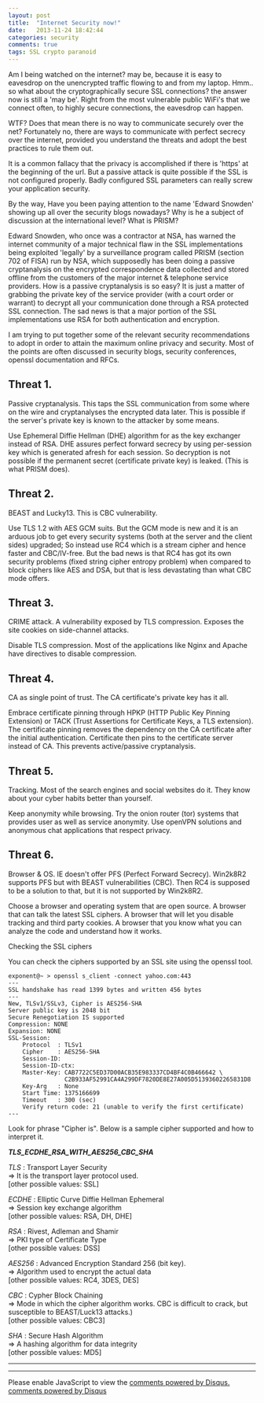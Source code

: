 ```yaml
---
layout: post
title:  "Internet Security now!"
date:   2013-11-24 18:42:44
categories: security
comments: true
tags: SSL crypto paranoid
---
```


Am I being watched on the internet? may be, because it is easy to eavesdrop on the unencrypted traffic flowing to and from my laptop. Hmm.. so what about the cryptographically secure SSL connections? the answer now is still a 'may be'. Right from the most vulnerable public WiFi's that we connect often, to highly secure connections, the eavesdrop can happen.

WTF? Does that mean there is no way to communicate securely over the net? Fortunately no, there are ways to communicate with perfect secrecy over the internet, provided you understand the threats and adopt the best practices to rule them out.

It is a common fallacy that the privacy is accomplished if there is 'https' at the beginning of the url. But a passive attack is quite possible if the SSL is not configured properly. Badly configured SSL parameters can really screw your application security.

By the way, Have you been paying attention to the name 'Edward Snowden' showing up all over the security blogs nowadays? Why is he a subject of discussion at the international level? What is PRISM?

Edward Snowden, who once was a contractor at NSA, has warned the internet community of a major technical flaw in the SSL implementations being exploited 'legally' by a surveillance program called PRISM (section 702 of FISA) run by NSA, which supposedly has been doing a passive cryptanalysis on the encrypted correspondence data collected and stored offline from the customers of the major internet & telephone service providers. How is a passive cryptanalysis is so easy? It is just a matter of grabbing the private key of the service provider (with a court order or warrant) to decrypt all your communication done through a RSA protected SSL connection. The sad news is that a major portion of the SSL implementations use RSA for both authentication and encryption.

I am trying to put together some of the relevant security recommendations to adopt in order to attain the maximum online privacy and security. Most of the points are often discussed in security blogs, security conferences, openssl documentation and RFCs.

Threat 1.
---------
Passive cryptanalysis. This taps the SSL communication from some where on the wire and cryptanalyses the encrypted data later. This is possible if the server's private key is known to the attacker by some means.

Use Ephemeral Diffie Hellman (DHE) algorithm for as the key exchanger instead of RSA. DHE assures perfect forward secrecy by using per-session key which is generated afresh for each session. So decryption is not possible if the permanent secret (certificate private key) is leaked. (This is what PRISM does).

Threat 2.
---------
BEAST and Lucky13. This is CBC vulnerability.

Use TLS 1.2 with AES GCM suits. But the GCM mode is new and it is an arduous job to get every security systems (both at the server and the client sides) upgraded; So instead use RC4 which is a stream cipher and hence faster and CBC/IV-free. But the bad news is that RC4 has got its own security problems (fixed string cipher entropy problem) when compared to block ciphers like AES and DSA, but that is less devastating than what CBC mode offers.

Threat 3.
---------
CRIME attack. A vulnerability exposed by TLS compression. Exposes the site cookies on side-channel attacks.

Disable TLS compression. Most of the applications like Nginx and Apache have directives to disable compression.

Threat 4.
---------
CA as single point of trust. The CA certificate's private key has it all.

Embrace certificate pinning through HPKP (HTTP Public Key Pinning Extension) or TACK (Trust Assertions for Certificate Keys, a TLS extension). The certificate pinning removes the dependency on the CA certificate after the initial authentication. Certificate then pins to the certificate server instead of CA. This prevents active/passive cryptanalysis.

Threat 5.
---------
Tracking. Most of the search engines and social websites do it. They know about your cyber habits better than yourself.

Keep anonymity while browsing. Try the onion router (tor) systems that provides user as well as service anonymity. Use openVPN solutions and anonymous chat applications that respect privacy.

Threat 6.
---------
Browser & OS. IE doesn't offer PFS (Perfect Forward Secrecy). Win2k8R2 supports PFS but with BEAST vulnerabilities (CBC). Then RC4 is supposed to be a solution to that, but it is not supported by Win2k8R2.

Choose a browser and operating system that are open source. A browser that can talk the latest SSL ciphers. A browser that will let you disable tracking and third party cookies. A browser that you know what you can analyze the code and understand how it works.

Checking the SSL ciphers

You can check the ciphers supported by an SSL site using the openssl tool.


```
exponent@~ > openssl s_client -connect yahoo.com:443
---
SSL handshake has read 1399 bytes and written 456 bytes
---
New, TLSv1/SSLv3, Cipher is AES256-SHA
Server public key is 2048 bit
Secure Renegotiation IS supported
Compression: NONE
Expansion: NONE
SSL-Session:
    Protocol  : TLSv1
    Cipher    : AES256-SHA
    Session-ID:
    Session-ID-ctx:
    Master-Key: CAB7722C5ED37D00ACB35E983337CD4BF4C0B466642 \
                C2B933AF52991CA4A299DF7820DE8E27A005D51393602265831D8
    Key-Arg   : None
    Start Time: 1375166699
    Timeout   : 300 (sec)
    Verify return code: 21 (unable to verify the first certificate)
---
```


Look for phrase "Cipher is". Below is a sample cipher supported and how to interpret it.

_**TLS_ECDHE_RSA_WITH_AES256_CBC_SHA**_

*TLS* : Transport Layer Security </br>
=> It is the transport layer protocol used. </br>
[other possible values: SSL]

*ECDHE* : Elliptic Curve Diffie Hellman Ephemeral </br>
=> Session key exchange algorithm </br>
[other possible values: RSA, DH, DHE]

*RSA* : Rivest, Adleman and Shamir </br>
=> PKI type of Certificate Type </br>
[other possible values: DSS]

*AES256* : Advanced Encryption Standard 256 (bit key). </br>
=> Algorithm used to encrypt the actual data </br>
[other possible values: RC4, 3DES, DES]

*CBC* : Cypher Block Chaining </br>
=> Mode in which the cipher algorithm works. CBC is difficult to crack, but susceptible to BEAST/Luck13 attacks.) </br>
[other possible values: CBC3]

*SHA* : Secure Hash Algorithm</br>
=> A hashing algorithm for data integrity </br>
[other possible values: MD5]

***
***


<div id="disqus_thread"></div>
<script type="text/javascript">
    /* * * CONFIGURATION VARIABLES: EDIT BEFORE PASTING INTO YOUR WEBPAGE * * */
    var disqus_shortname = 'nisheedcom'; // required: replace example with your forum shortname

    /* * * DON'T EDIT BELOW THIS LINE * * */
    (function() {
        var dsq = document.createElement('script'); dsq.type = 'text/javascript'; dsq.async = true;
        dsq.src = '//' + disqus_shortname + '.disqus.com/embed.js';
        (document.getElementsByTagName('head')[0] || document.getElementsByTagName('body')[0]).appendChild(dsq);
    })();
</script>
<noscript>Please enable JavaScript to view the <a href="http://disqus.com/?ref_noscript">comments powered by Disqus.</a></noscript>
<a href="http://disqus.com" class="dsq-brlink">comments powered by <span class="logo-disqus">Disqus</span></a>
